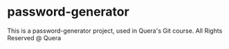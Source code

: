 # password-generator
This is a password-generator project, used in Quera's Git course.
All Rights Reserved @ Quera
 
